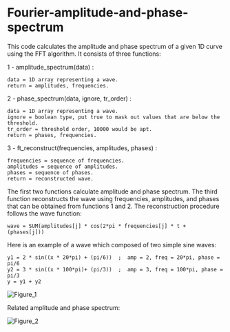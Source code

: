 # Fourier-amplitude-and-phase-spectrum
This code calculates the amplitude and phase spectrum of a given 1D curve using the FFT algorithm.
It consists of three functions: 

1 - amplitude_spectrum(data) : 

    data = 1D array representing a wave.
    return = amplitudes, frequencies.
    
2 - phase_spectrum(data, ignore, tr_order) : 

    data = 1D array representing a wave.
    ignore = boolean type, put true to mask out values that are below the threshold.
    tr_order = threshold order, 10000 would be apt.
    return = phases, frequencies.
    
3 - ft_reconstruct(frequencies, amplitudes, phases) :

    frequencies = sequence of frequencies.
    amplitudes = sequence of amplitudes.
    phases = sequence of phases.
    return = reconstructed wave.
    
The first two functions calculate amplitude and phase spectrum. The third function reconstructs the wave using frequencies, amplitudes, and phases that can be obtained from functions 1 and 2. The reconstruction procedure follows the wave function:

    wave = SUM(amplitudes[j] * cos(2*pi * frequencies[j] * t + (phases[j]))

Here is an example of a wave which composed of two simple sine waves:

    y1 = 2 * sin((x * 20*pi) + (pi/6))  ;  amp = 2, freq = 20*pi, phase = pi/6
    y2 = 3 * sin((x * 100*pi)+ (pi/3))  ;  amp = 3, freq = 100*pi, phase = pi/3
    y = y1 + y2

![Figure_1](https://user-images.githubusercontent.com/72737338/135691327-e46a9077-b852-4576-8eaf-845d20c65c99.png)

Related amplitude and phase spectrum:

![Figure_2](https://user-images.githubusercontent.com/72737338/135691334-7d46f24d-085c-465f-9a1d-2ec16d238e43.png)
